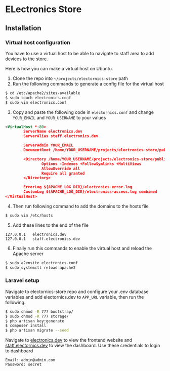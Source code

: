 # ELectronics Store
## Installation
### Virtual host configuration
You have to use a virtual host to be able to navigate to staff area to add devices to the store.

Here is how you can make a virtual host on Ubuntu.
1. Clone the repo into `~/projects/electornics-store` path
2. Run the following commands to generate a config file for the virtual host
```bash
$ cd /etc/apache2/sites-available
$ sudo touch electronics.conf
$ sudo vim electronics.conf
```
3. Copy and paste the following code in `electornics.conf` and change `YOUR_EMAIL` and `YOUR_USERNAME` to your values
```xml
<VirtualHost *:80>
        ServerName electronics.dev
        ServerAlias staff.electronics.dev

        ServerAdmin YOUR_EMAIL
        DocumentRoot /home/YOUR_USERNAME/projects/electronics-store/public

        <Directory /home/YOUR_USERNAME/projects/electronics-store/public >
                Options -Indexes +FollowSymlinks +MultiViews
                AllowOverride all
                Require all granted
        </Directory>

        ErrorLog ${APACHE_LOG_DIR}/electronics-error.log
        CustomLog ${APACHE_LOG_DIR}/electronics-access.log combined
</VirtualHost>
```
4. Then run following command to add the domains to the hosts file
```bash
$ sudo vim /etc/hosts
```
5. Add these lines to the end of the file
```text
127.0.0.1	electronics.dev
127.0.0.1	staff.electronics.dev
```
6. Finally run this commands to enable the virtual host and reload the Apache server
```bash
$ sudo a2ensite electronics.conf
$ sudo systemctl reload apache2
```
### Laravel setup
Navigate to electornics-store repo and configure your .env database variables and add electornics.dev to `APP_URL` variable, then run the following.
```bash
$ sudo chmod -R 777 bootstrap/
$ sudo chmod -R 777 storage/
$ php artisan key:generate
$ composer install
$ php artisan migrate --seed
```
Navigate to [electronics.dev]() to view the frontend website and [staff.electornics.dev]() to view the dashboard.
Use these credentials to login to dashboard
```
Email: admin@admin.com
Password: secret
```